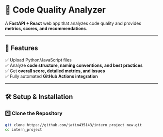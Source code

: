 # 🚀 Code Quality Analyzer

A **FastAPI + React** web app that analyzes code quality and provides **metrics, scores, and recommendations**.

---

## 📌 Features
✅ Upload Python/JavaScript files  
✅ Analyze **code structure, naming conventions, and best practices**  
✅ Get **overall score, detailed metrics, and issues**  
✅ Fully automated **GitHub Actions integration**  

---

## 🛠️ Setup & Installation

### **1️⃣ Clone the Repository**
```sh
git clone https://github.com/jatin435143/intern_project_new.git
cd intern_project
